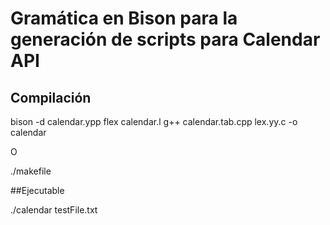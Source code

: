 # Gramática en Bison para la generación de scripts para Calendar API

## Compilación
bison -d calendar.ypp
flex calendar.l
g++ calendar.tab.cpp lex.yy.c -o calendar

O

./makefile

##Ejecutable

./calendar testFile.txt